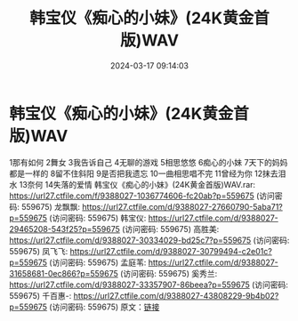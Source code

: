 ﻿---
title: 韩宝仪《痴心的小妹》(24K黄金首版)WAV
date: 2024-03-17 09:14:03
categories: WAV车载音乐、镜像
tags: 华语中文
---
# 韩宝仪《痴心的小妹》(24K黄金首版)WAV

1那有如何
2舞女
3我告诉自己
4无聊的游戏
5相思悠悠
6痴心的小妹
7天下的妈妈都是一样的
8留不住斜阳
9是否把我遗忘
10一曲相思唱不完
11曾经为你
12抹去泪水
13奈何
14失落的爱情
韩宝仪《痴心的小妹》(24K黄金首版)WAV.rar: https://url27.ctfile.com/f/9388027-1036774606-fc20ab?p=559675
(访问密码: 559675)
龙飘飘: https://url27.ctfile.com/d/9388027-27660790-5aba71?p=559675
(访问密码: 559675)
韩宝仪: https://url27.ctfile.com/d/9388027-29465208-543f25?p=559675
(访问密码: 559675)
高胜美: https://url27.ctfile.com/d/9388027-30334029-bd25c7?p=559675
(访问密码: 559675)
凤飞飞: https://url27.ctfile.com/d/9388027-30799494-c2e01c?p=559675
(访问密码: 559675)
孟庭苇: https://url27.ctfile.com/d/9388027-31658681-0ec866?p=559675
(访问密码: 559675)
奚秀兰: https://url27.ctfile.com/d/9388027-33357907-86beea?p=559675
(访问密码: 559675)
千百惠-: https://url27.ctfile.com/d/9388027-43808229-9b4b02?p=559675
(访问密码: 559675)
原文：[链接](https://blog.sina.com.cn/s/blog_1647c7e76010314ra.html)